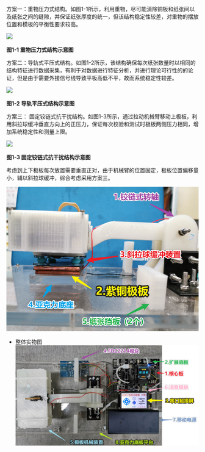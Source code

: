 


方案一：重物压力式结构。如图1-1所示，利用重物，尽可能消除铜板和纸张间以及纸张之间的缝隙，并保证纸张厚度的统一，但该结构稳定性较差，对重物的摆放位置和模板的平衡性要求较高。

![](../media/f1925b156a4a8700260e50811ca0de7b.png)

**图1-1 重物压力式结构示意图**

方案二：导轨式平压式结构。如图1-2所示，该结构确保每次纸张数量时以相同的结构特征进行数据采集，有利于对数据进行特征分析，并进行理论可行性的的论证，但是由于需要外接信号线导致平板高低不平，故而系统稳定性较差。

![](../media/736d6b0c9e8cf910b0eee7a44351dac8.png)

**图1-2 导轨平压式结构示意图**

方案三：
固定铰链式抗干扰结构。如图1-3所示，通过拉动机械臂移动上极板，利用斜拉球缓冲垂直方向上的正压力，保证每次校验和测试时极板两侧压力相同，增加系统稳定性和测量上限。

![](../media/e90a8f38fdda2e8b7624d84bee78ab5a.jpg)

**图1-3 固定铰链式抗干扰结构示意图**

考虑到上下极板每次放置需要垂直正对，由于机械臂的位置固定，极板位置偏移量小，辅以斜拉球缓冲，综合考虑采用方案三。


![铰链结构实物图](../docs/pictures/metal_struture.png)


- 整体实物图
![整体实物图](../docs/pictures/all_structure.png)